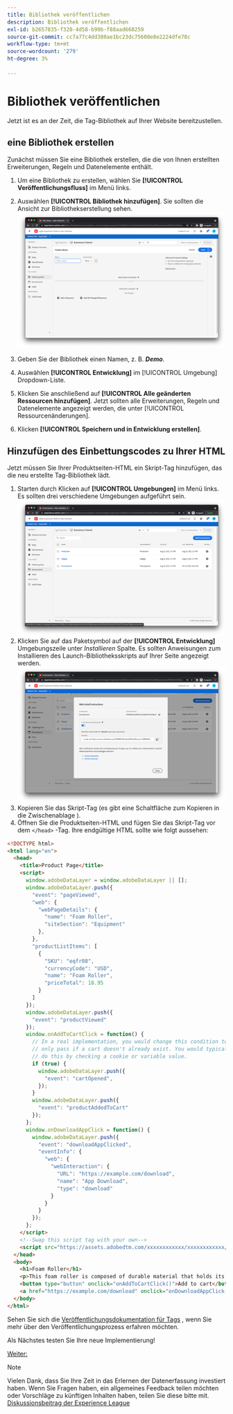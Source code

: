 ```yaml
---
title: Bibliothek veröffentlichen
description: Bibliothek veröffentlichen
exl-id: b2657835-f320-4d58-b99b-f88aad660259
source-git-commit: cc7a77c4dd380ae1bc23dc75608e8e2224dfe78c
workflow-type: tm+mt
source-wordcount: '279'
ht-degree: 3%

---
```


# Bibliothek veröffentlichen

Jetzt ist es an der Zeit, die Tag-Bibliothek auf Ihrer Website bereitzustellen.

## eine Bibliothek erstellen

Zunächst müssen Sie eine Bibliothek erstellen, die die von Ihnen erstellten Erweiterungen, Regeln und Datenelemente enthält.

1. Um eine Bibliothek zu erstellen, wählen Sie **[!UICONTROL Veröffentlichungsfluss]** im Menü links.
1. Auswählen **[!UICONTROL Bibliothek hinzufügen]**. Sie sollten die Ansicht zur Bibliothekserstellung sehen.
   ![Tag-Bibliothek erstellen](../assets/tags-library-creation.png)

1. Geben Sie der Bibliothek einen Namen, z. B. **_Demo_**.
1. Auswählen **[!UICONTROL Entwicklung]** im [!UICONTROL Umgebung] Dropdown-Liste.
1. Klicken Sie anschließend auf **[!UICONTROL Alle geänderten Ressourcen hinzufügen]**.
Jetzt sollten alle Erweiterungen, Regeln und Datenelemente angezeigt werden, die unter [!UICONTROL Ressourcenänderungen].
1. Klicken **[!UICONTROL Speichern und in Entwicklung erstellen]**.

## Hinzufügen des Einbettungscodes zu Ihrer HTML

Jetzt müssen Sie Ihrer Produktseiten-HTML ein Skript-Tag hinzufügen, das die neu erstellte Tag-Bibliothek lädt.

1. Starten durch Klicken auf **[!UICONTROL Umgebungen]** im Menü links. Es sollten drei verschiedene Umgebungen aufgeführt sein.
   ![Tags-Umgebungen](../assets/tags-environments.png)
1. Klicken Sie auf das Paketsymbol auf der **[!UICONTROL Entwicklung]** Umgebungszeile unter _Installieren_ Spalte. Es sollten Anweisungen zum Installieren des Launch-Bibliotheksskripts auf Ihrer Seite angezeigt werden.
   ![Installationsanweisungen für Tags](../assets/tags-installation-instructions.png)
1. Kopieren Sie das Skript-Tag (es gibt eine Schaltfläche zum Kopieren in die Zwischenablage ).
1. Öffnen Sie die Produktseiten-HTML und fügen Sie das Skript-Tag vor dem `</head>` -Tag. Ihre endgültige HTML sollte wie folgt aussehen:

```html
<!DOCTYPE html>
<html lang="en">
  <head>
    <title>Product Page</title>
    <script>
      window.adobeDataLayer = window.adobeDataLayer || [];
      window.adobeDataLayer.push({
        "event": "pageViewed",
        "web": {
          "webPageDetails": {
            "name": "Foam Roller",
            "siteSection": "Equipment"
          },
        },
        "productListItems": [
          {
            "SKU": "eqfr08",
            "currencyCode": "USD",
            "name": "Foam Roller",
            "priceTotal": 18.95
          }
        ]
      });
      window.adobeDataLayer.push({
        "event": "productViewed"
      });
      window.onAddToCartClick = function() {
        // In a real implementation, you would change this condition to 
        // only pass if a cart doesn't already exist. You would typically 
        // do this by checking a cookie or variable value.
        if (true) {
          window.adobeDataLayer.push({
            "event": "cartOpened",
          });
        }
        window.adobeDataLayer.push({
          "event": "productAddedToCart"
        });
      };
      window.onDownloadAppClick = function() {
        window.adobeDataLayer.push({
          "event": "downloadAppClicked",
          "eventInfo": {
            "web": {
              "webInteraction": {
                "URL": "https://example.com/download",
                "name": "App Download",
                "type": "download"
              }
            }
          }
        });
      };
    </script>
    <!--Swap this script tag with your own-->
    <script src="https://assets.adobedtm.com/xxxxxxxxxxxx/xxxxxxxxxxxx/launch-xxxxxxxxxxxx-development.min.js" async></script>
  </head>
  <body>
    <h1>Foam Roller</h1>
    <p>This foam roller is composed of durable material that holds its shape and delivers deep tissue therapy. Purchase now for only $18.95!</p>
    <button type="button" onclick="onAddToCartClick()">Add to cart</button>
    <a href="https://example.com/download" onclick="onDownloadAppClick()">Download the app</a>
  </body>
</html>
```

Sehen Sie sich die [Veröffentlichungsdokumentation für Tags](https://experienceleague.adobe.com/docs/experience-platform/tags/publish/overview.html?lang=de) , wenn Sie mehr über den Veröffentlichungsprozess erfahren möchten.

Als Nächstes testen Sie Ihre neue Implementierung!

[Weiter: ](../test-the-implementation.md)

>[!NOTE]
>
>Vielen Dank, dass Sie Ihre Zeit in das Erlernen der Datenerfassung investiert haben. Wenn Sie Fragen haben, ein allgemeines Feedback teilen möchten oder Vorschläge zu künftigen Inhalten haben, teilen Sie diese bitte mit. [Diskussionsbeitrag der Experience League](https://experienceleaguecommunities.adobe.com/t5/adobe-experience-platform-launch/tutorial-discussion-use-adobe-experience-platform-data/m-p/543877)
